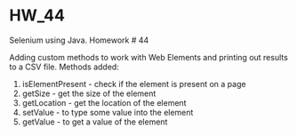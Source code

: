 # HW_44
Selenium using Java. Homework # 44

Adding custom methods to work with Web Elements and printing out results to a CSV file. Methods added:
1. isElementPresent - check if the element is present on a page
2. getSize - get the size of the element
3. getLocation - get the location of the element
4. setValue - to type some value into the element
5. getValue - to get a value of the element
